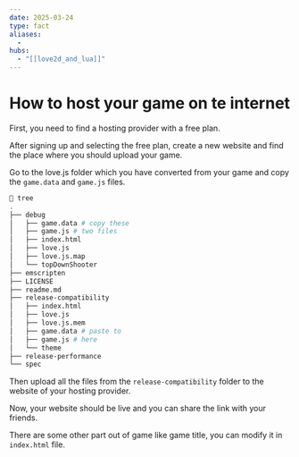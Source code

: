 ```yaml
---
date: 2025-03-24
type: fact
aliases:
  -
hubs:
  - "[[love2d_and_lua]]"
---
```


# How to host your game on te internet

First, you need to find a hosting provider with a free plan.

After signing up and selecting the free plan, create a new website and find the place where you should upload your game.

Go to the love.js folder which you have converted from your game and copy the `game.data` and `game.js` files.
```sh
 tree
.
├── debug
│   ├── game.data # copy these 
│   ├── game.js # two files
│   ├── index.html
│   ├── love.js
│   ├── love.js.map
│   └── topDownShooter
├── emscripten
├── LICENSE
├── readme.md
├── release-compatibility
│   ├── index.html
│   ├── love.js
│   ├── love.js.mem
│   ├── game.data # paste to
│   ├── game.js # here
│   └── theme
├── release-performance
└── spec
```

Then upload all the files from the `release-compatibility` folder to the website of your hosting provider.

Now, your website should be live and you can share the link with your friends.

There are some other part out of game like game title, you can modify it in `index.html` file.

